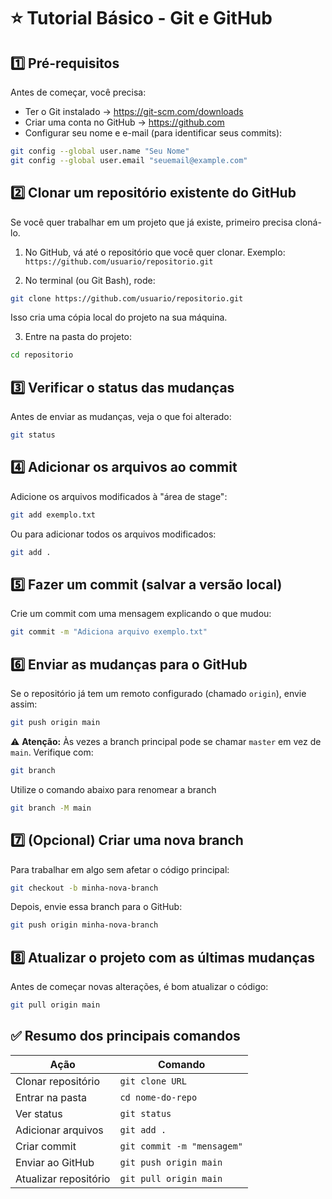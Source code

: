 # ⭐ Tutorial Básico - Git e GitHub 

## 1️⃣ Pré-requisitos

Antes de começar, você precisa:

- Ter o Git instalado → https://git-scm.com/downloads
- Criar uma conta no GitHub → https://github.com
- Configurar seu nome e e-mail (para identificar seus commits):

```bash
git config --global user.name "Seu Nome"
git config --global user.email "seuemail@example.com"
```

## 2️⃣ Clonar um repositório existente do GitHub

Se você quer trabalhar em um projeto que já existe, primeiro precisa cloná-lo.

1. No GitHub, vá até o repositório que você quer clonar. Exemplo: `https://github.com/usuario/repositorio.git`

2. No terminal (ou Git Bash), rode:

```bash
git clone https://github.com/usuario/repositorio.git
```

Isso cria uma cópia local do projeto na sua máquina.

3. Entre na pasta do projeto:

```bash
cd repositorio
```

## 3️⃣ Verificar o status das mudanças

Antes de enviar as mudanças, veja o que foi alterado:

```bash
git status
```

## 4️⃣ Adicionar os arquivos ao commit

Adicione os arquivos modificados à "área de stage":

```bash
git add exemplo.txt
```

Ou para adicionar todos os arquivos modificados:

```bash
git add .
```

## 5️⃣ Fazer um commit (salvar a versão local)

Crie um commit com uma mensagem explicando o que mudou:

```bash
git commit -m "Adiciona arquivo exemplo.txt"
```

## 6️⃣ Enviar as mudanças para o GitHub

Se o repositório já tem um remoto configurado (chamado `origin`), envie assim:

```bash
git push origin main
```

⚠️ **Atenção:** Às vezes a branch principal pode se chamar `master` em vez de `main`. Verifique com:

```bash
git branch
```

Utilize o comando abaixo para renomear a branch

```bash
git branch -M main
```

## 7️⃣ (Opcional) Criar uma nova branch

Para trabalhar em algo sem afetar o código principal:

```bash
git checkout -b minha-nova-branch
```

Depois, envie essa branch para o GitHub:

```bash
git push origin minha-nova-branch
```

## 8️⃣ Atualizar o projeto com as últimas mudanças

Antes de começar novas alterações, é bom atualizar o código:

```bash
git pull origin main
```

## ✅ Resumo dos principais comandos 

| Ação | Comando |
|------|---------|
| Clonar repositório | `git clone URL` |
| Entrar na pasta | `cd nome-do-repo` |
| Ver status | `git status` |
| Adicionar arquivos | `git add .` |
| Criar commit | `git commit -m "mensagem"` |
| Enviar ao GitHub | `git push origin main` |
| Atualizar repositório | `git pull origin main` |
